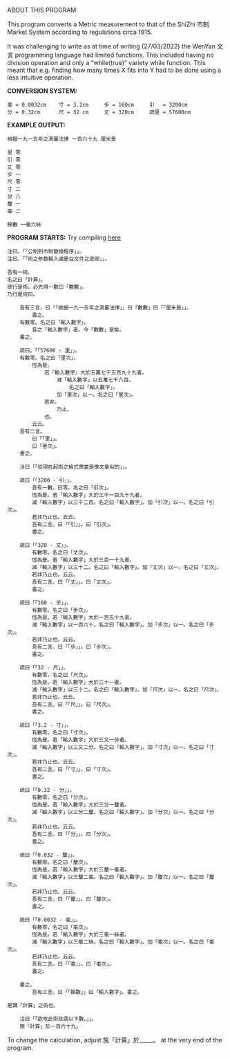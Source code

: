 ABOUT THIS PROGRAM:

This program converts a Metric measurement to that of the ShiZhi 市制 Market System according to regulations circa 1915.  

It was challenging to write as at time of writing (27/03/2022) the WenYan 文言 programming language had limited functions.
This included having no division operation and only a “while(true)” variety while function. 
This meant that e.g. finding how many times X fits into Y had to be done using a less intuitive operation.  

**CONVERSION SYSTEM:**

    毫 = 0.0032cm    寸 = 3.2cm     步 = 160cm     引　 = 3200cm
    分 = 0.32cm      尺 = 32 cm     丈 = 320cm     疏里 = 57600cm
    
    
**EXAMPLE OUTPUT:**

    根据一九一五年之測量法律 一百六十九 厘米是

    里 零
    引 零
    丈 零
    步 一
    尺 零
    寸 二
    分 八
    釐 一
    毫 二

    餘數 一毫六絲
 
**PROGRAM STARTS:**
Try compiling [here](https://ide.wy-lang.org)  
```
注曰。「「公制到市制變換程序」」。
注曰。「「術之参数輸入處是在文件之底部」」。

吾有一術。
名之曰「計算」。
欲行是術。必先得一數曰「數數」。
乃行是術曰。
	
	吾有三言。曰「「根据一九一五年之測量法律」」曰「數數」曰「「厘米是」」。
		書之。
	有數零。名之曰「輸入數字」。				
		昔之「輸入數字」者。今「數數」是矣。					
	書之。
	
	疏曰。「「57600 - 里」」。
	有數零。名之曰「里次」。
		恆為是。
			若「輸入數字」大於五萬七千五百九十九者。
				減「輸入數字」以五萬七千六百。	
					名之曰「輸入數字」。
				加「里次」以一。名之曰「里次」。
			若非。
				乃止。
			也。
		云云。
	吾有二言。
		曰「「里」」。
		曰「里次」。
	書之。

	注曰「「從現在起術之格式應當是像文章似的」」。

	疏曰「「3200 - 引」」。
		吾有一數。曰零。名之曰「引次」。
		恆為是。若「輸入數字」大於三千一百九十九者。
		減「輸入數字」以三千二百。名之曰「輸入數字」。加「引次」以一。名之曰「引次」。
		若非乃止也。云云。
		吾有二言。曰「「引」」。曰「引次」。
		書之。

	疏曰「「320 - 丈」」。
		有數零。名之曰「丈次」。
		恆為是。若「輸入數字」大於三百一十九者。
		減「輸入數字」以三十二。名之曰「輸入數字」。加「丈次」以一。名之曰「丈次」。		
		若非乃止也。云云。
		吾有二言。曰「「丈」」。曰「丈次」。
		書之。

	疏曰「「160 - 步」」。
		有數零。名之曰「步次」。							
		恆為是。若「輸入數字」大於一百五十九者。
		減「輸入數字」以一百六十。名之曰「輸入數字」。加「步次」以一。名之曰「步次」。		
		若非乃止也。云云。	
		吾有二言。曰「「步」」。曰「步次」。
		書之。

	疏曰「「32 - 尺」」。
		有數零。名之曰「尺次」。
		恆為是。若「輸入數字」大於三十一者。
		減「輸入數字」以三十二。名之曰「輸入數字」。加「尺次」以一。名之曰「尺次」。		
		若非乃止也。云云。
		吾有二言。曰「「尺」」。曰「尺次」。
		書之。

	疏曰「「3.2 - 寸」」。
		有數零。名之曰「寸次」。
		恆為是。若「輸入數字」大於三又一分者。
		減「輸入數字」以三又二分。名之曰「輸入數字」。加「寸次」以一。名之曰「寸次」。		
		若非乃止也。云云。		
		吾有二言。曰「「寸」」。曰「寸次」。
		書之。

	疏曰「「0.32 - 分」」。				
		有數零。名之曰「分次」。
		恆為是。若「輸入數字」大於三分一釐者。
		減「輸入數字」以三分二釐。名之曰「輸入數字」。加「分次」以一。名之曰「分次」。		
		若非乃止也。云云。		
		吾有二言。曰「「分」」。曰「分次」。
		書之。

	疏曰「「0.032 - 釐」」。
		有數零。名之曰「釐次」。
		恆為是。若「輸入數字」大於三釐一毫者。
		減「輸入數字」以三釐二毫。名之曰「輸入數字」。加「釐次」以一。名之曰「釐次」。		
		若非乃止也。云云。	
		吾有二言。曰「「釐」」。曰「釐次」。
		書之。

	疏曰「「0.0032 - 毫」」。
		有數零。名之曰「毫次」。
		恆為是。若「輸入數字」大於三毫一絲者。
		減「輸入數字」以三毫二絲。名之曰「輸入數字」。加「毫次」以一。名之曰「毫次」。		
		若非乃止也。云云。
		吾有二言。曰「「毫」」。曰「毫次」。
		書之。

	書之。	
		吾有三言。曰「「餘數」」曰「輸入數字」。書之。

是謂「計算」之術也。

	注曰「「欲改此術該調以下數。」」。
	施「計算」於一百六十九。

```
To change the calculation, adjust 施「計算」於_____。 at the very end of the program.

